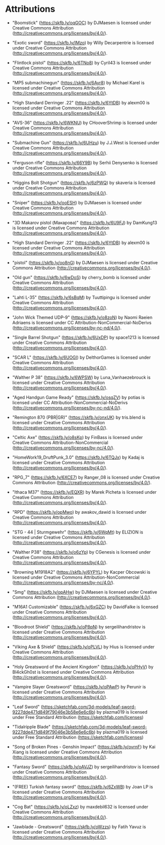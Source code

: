 # Attributions

- "Boomstick" (https://skfb.ly/oqGOC) by DJMaesen is licensed under Creative Commons Attribution (http://creativecommons.org/licenses/by/4.0/).

- "Exotic sword" (https://skfb.ly/IMzo) by Willy Decarpentrie is licensed under Creative Commons Attribution (http://creativecommons.org/licenses/by/4.0/).

- "Flintlock pistol" (https://skfb.ly/6TNo8) by Cyril43 is licensed under Creative Commons Attribution (http://creativecommons.org/licenses/by/4.0/).

- "MP5 submachinegun" (https://skfb.ly/6Ayr8) by Michael Karel is licensed under Creative Commons Attribution (http://creativecommons.org/licenses/by/4.0/).

- "High Standard Derringer .22" (https://skfb.ly/6YtDB) by alexm00 is licensed under Creative Commons Attribution (http://creativecommons.org/licenses/by/4.0/).

- "AVS-36" (https://skfb.ly/6WKNU) by CHooverShrimp is licensed under Creative Commons Attribution (http://creativecommons.org/licenses/by/4.0/).

- "Submachine Gun" (https://skfb.ly/6UHzu) by J.J.West is licensed under Creative Commons Attribution (http://creativecommons.org/licenses/by/4.0/).

- "Ferguson rifle" (https://skfb.ly/66Y9B) by Serhii Denysenko is licensed under Creative Commons Attribution (http://creativecommons.org/licenses/by/4.0/).

- "Higgins Bolt Shotgun" (https://skfb.ly/6zPWQ) by skaveria is licensed under Creative Commons Attribution (http://creativecommons.org/licenses/by/4.0/).

- "Sniper" (https://skfb.ly/ooESH) by DJMaesen is licensed under Creative Commons Attribution (http://creativecommons.org/licenses/by/4.0/).

- "3D Makarov pistol (Макарова)" (https://skfb.ly/6U9FJ) by DamKung13 is licensed under Creative Commons Attribution (http://creativecommons.org/licenses/by/4.0/).

- "High Standard Derringer .22" (https://skfb.ly/6YtDB) by alexm00 is licensed under Creative Commons Attribution (http://creativecommons.org/licenses/by/4.0/).

- "pistol" (https://skfb.ly/oo8nG) by DJMaesen is licensed under Creative Commons Attribution (http://creativecommons.org/licenses/by/4.0/).

- "Old gun" (https://skfb.ly/6wDoS) by cherry_bomb is licensed under Creative Commons Attribution (http://creativecommons.org/licenses/by/4.0/).

- "Lahti L-35" (https://skfb.ly/6sBqM) by Tuuttipingu is licensed under Creative Commons Attribution (http://creativecommons.org/licenses/by/4.0/).

- "John Wick Themed UDP-9" (https://skfb.ly/o8zoN) by Naomi Raeien Adriaens is licensed under CC Attribution-NonCommercial-NoDerivs (http://creativecommons.org/licenses/by-nc-nd/4.0/).

- "Single Barrel Shotgun" (https://skfb.ly/6UxDP) by space1213 is licensed under Creative Commons Attribution (http://creativecommons.org/licenses/by/4.0/).

- "SCAR L" (https://skfb.ly/6UOGI) by DelthorGames is licensed under Creative Commons Attribution (http://creativecommons.org/licenses/by/4.0/).

- "Walther P 38" (https://skfb.ly/6WPSW) by Luna_Vanhaezebrouck is licensed under Creative Commons Attribution (http://creativecommons.org/licenses/by/4.0/).

- "Aged Handgun Game Ready" (https://skfb.ly/osqZV) by potias is licensed under CC Attribution-NonCommercial-NoDerivs (http://creativecommons.org/licenses/by-nc-nd/4.0/).

- "Remington 870 (PBR|GR)" (https://skfb.ly/onxUK) by tris.blend is licensed under Creative Commons Attribution (http://creativecommons.org/licenses/by/4.0/).

- "Celtic Axe" (https://skfb.ly/o8sKp) by FinBass is licensed under Creative Commons Attribution-NonCommercial (http://creativecommons.org/licenses/by-nc/4.0/).

- "HomeWork19_DruftPunk_3.0" (https://skfb.ly/6TQJx) by Kadaj is licensed under Creative Commons Attribution (http://creativecommons.org/licenses/by/4.0/).

- "RPG_7" (https://skfb.ly/6XCE7) by Ranger_08 is licensed under Creative Commons Attribution (http://creativecommons.org/licenses/by/4.0/).

- "Ithaca M37" (https://skfb.ly/EQXR) by Marek Picheta is licensed under Creative Commons Attribution (http://creativecommons.org/licenses/by/4.0/).

- "RPD" (https://skfb.ly/opMwo) by awakov_dawid is licensed under Creative Commons Attribution (http://creativecommons.org/licenses/by/4.0/).

- "STG - 44 | Sturmgewehr" (https://skfb.ly/6WqMt) by ELIZION is licensed under Creative Commons Attribution (http://creativecommons.org/licenses/by/4.0/).

- "Walther P38" (https://skfb.ly/o6zYp) by CGenesis is licensed under Creative Commons Attribution (http://creativecommons.org/licenses/by/4.0/).

- "Browning M1918A2" (https://skfb.ly/6YPYL) by Kacper Obcowski is licensed under Creative Commons Attribution-NonCommercial (http://creativecommons.org/licenses/by-nc/4.0/).

- "Smg" (https://skfb.ly/opAHw) by DJMaesen is licensed under Creative Commons Attribution (http://creativecommons.org/licenses/by/4.0/).

- "M16A1 Customizable" (https://skfb.ly/6xGZC) by DavidFalke is licensed under Creative Commons Attribution (http://creativecommons.org/licenses/by/4.0/).

- "Bloodroot Shield" (https://skfb.ly/oP8pN) by sergeilihandristov is licensed under Creative Commons Attribution (http://creativecommons.org/licenses/by/4.0/).

- "Viking Axe & Shield" (https://skfb.ly/oPLVL) by Hius is licensed under Creative Commons Attribution (http://creativecommons.org/licenses/by/4.0/).

- "Holy Greatsword of the Ancient Kingdom" (https://skfb.ly/oPHyV) by Bl4ckGh0st is licensed under Creative Commons Attribution (http://creativecommons.org/licenses/by/4.0/).

- "Vampire Slayer Greatsword" (https://skfb.ly/oPAwP) by Perunir is licensed under Creative Commons Attribution (http://creativecommons.org/licenses/by/4.0/).

- "Leaf Sword" (https://sketchfab.com/3d-models/leaf-sword-9227dde471d849f79046e3b58e6e6c6b) by plazma019 is licensed under Free Standard Attribution (https://sketchfab.com/licenses)

- "Tidalripple Blade" (https://sketchfab.com/3d-models/leaf-sword-9227dde471d849f79046e3b58e6e6c6b) by plazma019 is licensed under Free Standard Attribution (https://sketchfab.com/licenses)

- "Song of Broken Pines - Genshin Impact" (https://skfb.ly/ovrnF) by Kai Xiang is licensed under Creative Commons Attribution (http://creativecommons.org/licenses/by/4.0/).

- "Fantasy Sword" (https://skfb.ly/oAVJZ) by sergeilihandristov is licensed under Creative Commons Attribution (http://creativecommons.org/licenses/by/4.0/).

- "(FREE) Turkish fantasy sword" (https://skfb.ly/6ZxWB) by Joan LP is licensed under Creative Commons Attribution (http://creativecommons.org/licenses/by/4.0/).

- "Cog Bat" (https://skfb.ly/oLZxz) by maxdebil632 is licensed under Creative Commons Attribution (http://creativecommons.org/licenses/by/4.0/).

- "Jawblade - Greatsword" (https://skfb.ly/oWzzs) by Fatih Yavuz is licensed under Creative Commons Attribution (http://creativecommons.org/licenses/by/4.0/).
